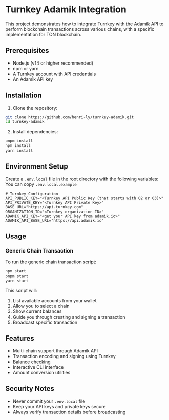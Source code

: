 # Turnkey Adamik Integration

This project demonstrates how to integrate Turnkey with the Adamik API to perform blockchain transactions across various chains, with a specific implementation for TON blockchain.

## Prerequisites

- Node.js (v14 or higher recommended)
- npm or yarn
- A Turnkey account with API credentials
- An Adamik API key

## Installation

1. Clone the repository:

```bash
git clone https://github.com/henri-ly/turnkey-adamik.git
cd turnkey-adamik
```

2. Install dependencies:

```bash
pnpm install
npm install
yarn install
```

## Environment Setup

Create a `.env.local` file in the root directory with the following variables:
You can copy `.env.local.example`

```env
# Turnkey Configuration
API_PUBLIC_KEY="<Turnkey API Public Key (that starts with 02 or 03)>"
API_PRIVATE_KEY="<Turnkey API Private Key>"
BASE_URL="https://api.turnkey.com"
ORGANIZATION_ID="<Turnkey organization ID>"
ADAMIK_API_KEY="<get your API key from adamik.io>"
ADAMIK_API_BASE_URL="https://api.adamik.io"
```

## Usage

### Generic Chain Transaction

To run the generic chain transaction script:

```bash
npm start
pnpm start
yarn start
```

This script will:

1. List available accounts from your wallet
2. Allow you to select a chain
3. Show current balances
4. Guide you through creating and signing a transaction
5. Broadcast specific transaction

## Features

- Multi-chain support through Adamik API
- Transaction encoding and signing using Turnkey
- Balance checking
- Interactive CLI interface
- Amount conversion utilities

## Security Notes

- Never commit your `.env.local` file
- Keep your API keys and private keys secure
- Always verify transaction details before broadcasting
